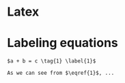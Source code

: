 # Latex

# Labeling equations

```
$a + b = c \tag{1} \label{1}$

As we can see from $\eqref{1}$, ...
```

